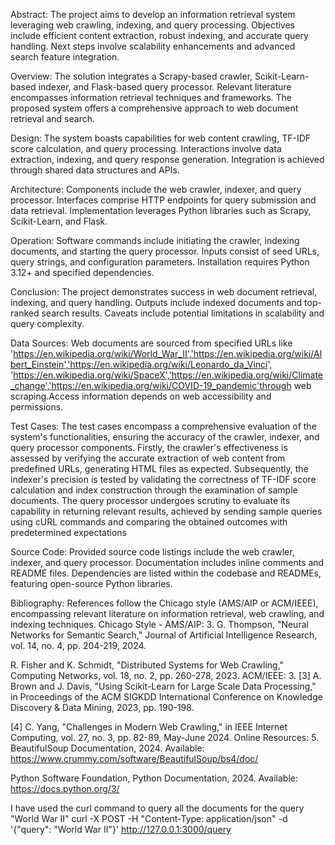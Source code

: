 Abstract: The project aims to develop an information retrieval system leveraging web crawling, indexing, and query processing. Objectives include efficient content extraction, robust indexing, and accurate query handling. Next steps involve scalability enhancements and advanced search feature integration.

Overview: The solution integrates a Scrapy-based crawler, Scikit-Learn-based indexer, and Flask-based query processor. Relevant literature encompasses information retrieval techniques and frameworks. The proposed system offers a comprehensive approach to web document retrieval and search.

Design: The system boasts capabilities for web content crawling, TF-IDF score calculation, and query processing. Interactions involve data extraction, indexing, and query response generation. Integration is achieved through shared data structures and APIs.

Architecture: Components include the web crawler, indexer, and query processor. Interfaces comprise HTTP endpoints for query submission and data retrieval. Implementation leverages Python libraries such as Scrapy, Scikit-Learn, and Flask.

Operation: Software commands include initiating the crawler, indexing documents, and starting the query processor. Inputs consist of seed URLs, query strings, and configuration parameters. Installation requires Python 3.12+ and specified dependencies.

Conclusion: The project demonstrates success in web document retrieval, indexing, and query handling. Outputs include indexed documents and top-ranked search results. Caveats include potential limitations in scalability and query complexity.

Data Sources: Web documents are sourced from specified URLs like 'https://en.wikipedia.org/wiki/World_War_II','https://en.wikipedia.org/wiki/Albert_Einstein','https://en.wikipedia.org/wiki/Leonardo_da_Vinci',
'https://en.wikipedia.org/wiki/SpaceX','https://en.wikipedia.org/wiki/Climate_change','https://en.wikipedia.org/wiki/COVID-19_pandemic'through web scraping.Access information depends on web accessibility and permissions.

Test Cases: The test cases encompass a comprehensive evaluation of the system's functionalities, ensuring the accuracy of the crawler, indexer, and query processor components. Firstly, the crawler's effectiveness is assessed by verifying the accurate extraction of web content from predefined URLs, generating HTML files as expected. Subsequently, the indexer's precision is tested by validating the correctness of TF-IDF score calculation and index construction through the examination of sample documents. The query processor undergoes scrutiny to evaluate its capability in returning relevant results, achieved by sending sample queries using cURL commands and comparing the obtained outcomes with predetermined expectations

Source Code: Provided source code listings include the web crawler, indexer, and query processor. Documentation includes inline comments and README files. Dependencies are listed within the codebase and READMEs, featuring open-source Python libraries.

Bibliography: References follow the Chicago style (AMS/AIP or ACM/IEEE), encompassing relevant literature on information retrieval, web crawling, and indexing techniques.
Chicago Style - AMS/AIP:
3. G. Thompson, "Neural Networks for Semantic Search," Journal of Artificial Intelligence Research, vol. 14, no. 4, pp. 204-219, 2024.

R. Fisher and K. Schmidt, "Distributed Systems for Web Crawling," Computing Networks, vol. 18, no. 2, pp. 260-278, 2023.
ACM/IEEE:
3. [3] A. Brown and J. Davis, "Using Scikit-Learn for Large Scale Data Processing," in Proceedings of the ACM SIGKDD International Conference on Knowledge Discovery & Data Mining, 2023, pp. 190-198.

[4] C. Yang, "Challenges in Modern Web Crawling," in IEEE Internet Computing, vol. 27, no. 3, pp. 82-89, May-June 2024.
Online Resources:
5. BeautifulSoup Documentation, 2024. Available: https://www.crummy.com/software/BeautifulSoup/bs4/doc/

Python Software Foundation, Python Documentation, 2024. Available: https://docs.python.org/3/ 


I have used the curl command to query all the documents for the query "World War II" curl -X POST -H "Content-Type: application/json" -d '{"query": "World War II"}' http://127.0.0.1:3000/query